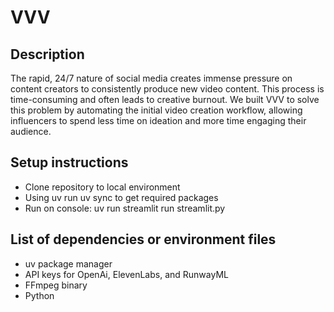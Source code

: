 # VVV 

## Description

The rapid, 24/7 nature of social media creates immense pressure on content creators to consistently produce new video content. This process is time-consuming and often leads to creative burnout. We built VVV to solve this problem by automating the initial video creation workflow, allowing influencers to spend less time on ideation and more time engaging their audience.

## Setup instructions

- Clone repository to local environment
- Using uv run uv sync to get required packages
- Run on console: uv run streamlit run streamlit.py

## List of dependencies or environment files

- uv package manager
- API keys for OpenAi, ElevenLabs, and RunwayML
- FFmpeg binary
- Python

## 
